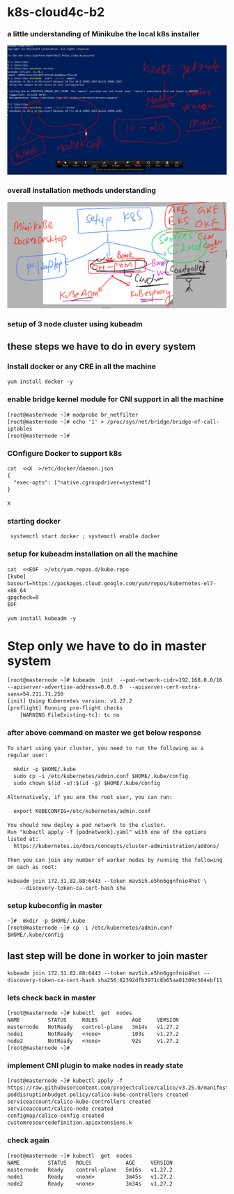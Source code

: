 # k8s-cloud4c-b2

### a little understanding of Minikube the local k8s installer 

<img src="local.png">

### overall installation methods understanding 

<img src="methods.png">

### setup of 3 node cluster using kubeadm 

## these steps we have to do in every system 

### Install docker or any CRE in all the machine 

```
yum install docker -y 
```

### enable bridge kernel module for CNI support in all the machine 

```
[root@masternode ~]# modprobe br_netfilter
[root@masternode ~]# echo '1' > /proc/sys/net/bridge/bridge-nf-call-iptables
[root@masternode ~]# 

```

### COnfigure Docker to support k8s 

```
cat  <<X  >/etc/docker/daemon.json
{
  "exec-opts": ["native.cgroupdriver=systemd"]
}

X
```

### starting docker 

```
 systemctl start docker ; systemctl enable docker
```

###  setup for kubeadm installation on all the machine 

```
cat  <<EOF  >/etc/yum.repos.d/kube.repo
[kube]
baseurl=https://packages.cloud.google.com/yum/repos/kubernetes-el7-x86_64
gpgcheck=0
EOF

yum install kubeadm -y 
```


# Step only we have to do in master system 

```
[root@masternode ~]# kubeadm  init  --pod-network-cidr=192.168.0.0/16  --apiserver-advertise-address=0.0.0.0  --apiserver-cert-extra-sans=54.211.71.250 
[init] Using Kubernetes version: v1.27.2
[preflight] Running pre-flight checks
	[WARNING FileExisting-tc]: tc no
```

### after above command on master we get below response

```
To start using your cluster, you need to run the following as a regular user:

  mkdir -p $HOME/.kube
  sudo cp -i /etc/kubernetes/admin.conf $HOME/.kube/config
  sudo chown $(id -u):$(id -g) $HOME/.kube/config

Alternatively, if you are the root user, you can run:

  export KUBECONFIG=/etc/kubernetes/admin.conf

You should now deploy a pod network to the cluster.
Run "kubectl apply -f [podnetwork].yaml" with one of the options listed at:
  https://kubernetes.io/docs/concepts/cluster-administration/addons/

Then you can join any number of worker nodes by running the following on each as root:

kubeadm join 172.31.82.88:6443 --token mav5ih.e5hn6ggnfnio4hot \
	--discovery-token-ca-cert-hash sha
```

### setup kubeconfig in master 

```
~]#  mkdir -p $HOME/.kube
[root@masternode ~]# cp -i /etc/kubernetes/admin.conf $HOME/.kube/config

```


## last step will be done in worker to join master 

```
kubeadm join 172.31.82.88:6443 --token mav5ih.e5hn6ggnfnio4hot --discovery-token-ca-cert-hash sha256:82392dfb3971c8b65aa01309c504ebf11
```

### lets check back in master 

```
[root@masternode ~]# kubectl  get  nodes
NAME         STATUS     ROLES           AGE     VERSION
masternode   NotReady   control-plane   3m14s   v1.27.2
node1        NotReady   <none>          103s    v1.27.2
node2        NotReady   <none>          92s     v1.27.2
[root@masternode ~]# 

```

### implement CNI plugin to make nodes in ready state

```
[root@masternode ~]# kubectl apply -f https://raw.githubusercontent.com/projectcalico/calico/v3.25.0/manifests/calico.yaml
poddisruptionbudget.policy/calico-kube-controllers created
serviceaccount/calico-kube-controllers created
serviceaccount/calico-node created
configmap/calico-config created
customresourcedefinition.apiextensions.k
```

### check again 

```
[root@masternode ~]# kubectl  get  nodes
NAME         STATUS   ROLES           AGE     VERSION
masternode   Ready    control-plane   5m16s   v1.27.2
node1        Ready    <none>          3m45s   v1.27.2
node2        Ready    <none>          3m34s   v1.27.2

```

